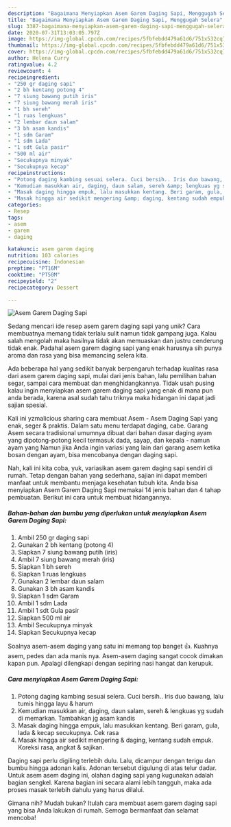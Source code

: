 ```yaml
---
description: "Bagaimana Menyiapkan Asem Garem Daging Sapi, Menggugah Selera"
title: "Bagaimana Menyiapkan Asem Garem Daging Sapi, Menggugah Selera"
slug: 3387-bagaimana-menyiapkan-asem-garem-daging-sapi-menggugah-selera
date: 2020-07-31T13:03:05.797Z
image: https://img-global.cpcdn.com/recipes/5fbfebdd479a61d6/751x532cq70/asem-garem-daging-sapi-foto-resep-utama.jpg
thumbnail: https://img-global.cpcdn.com/recipes/5fbfebdd479a61d6/751x532cq70/asem-garem-daging-sapi-foto-resep-utama.jpg
cover: https://img-global.cpcdn.com/recipes/5fbfebdd479a61d6/751x532cq70/asem-garem-daging-sapi-foto-resep-utama.jpg
author: Helena Curry
ratingvalue: 4.2
reviewcount: 4
recipeingredient:
- "250 gr daging sapi"
- "2 bh kentang potong 4"
- "7 siung bawang putih iris"
- "7 siung bawang merah iris"
- "1 bh sereh"
- "1 ruas lengkuas"
- "2 lembar daun salam"
- "3 bh asam kandis"
- "1 sdm Garam"
- "1 sdm Lada"
- "1 sdt Gula pasir"
- "500 ml air"
- "Secukupnya minyak"
- "Secukupnya kecap"
recipeinstructions:
- "Potong daging kambing sesuai selera. Cuci bersih.. Iris duo bawang, lalu tumis hingga layu &amp; harum"
- "Kemudian masukkan air, daging, daun salam, sereh &amp; lengkuas yg sudah di memarkan. Tambahkan jg asam kandis"
- "Masak daging hingga empuk, lalu masukkan kentang. Beri garam, gula, lada &amp; kecap secukupnya. Cek rasa"
- "Masak hingga air sedikit mengering &amp; daging, kentang sudah empuk. Koreksi rasa, angkat &amp; sajikan."
categories:
- Resep
tags:
- asem
- garem
- daging

katakunci: asem garem daging 
nutrition: 103 calories
recipecuisine: Indonesian
preptime: "PT16M"
cooktime: "PT50M"
recipeyield: "2"
recipecategory: Dessert

---
```



![Asem Garem Daging Sapi](https://img-global.cpcdn.com/recipes/5fbfebdd479a61d6/751x532cq70/asem-garem-daging-sapi-foto-resep-utama.jpg)

Sedang mencari ide resep asem garem daging sapi yang unik? Cara membuatnya memang tidak terlalu sulit namun tidak gampang juga. Kalau salah mengolah maka hasilnya tidak akan memuaskan dan justru cenderung tidak enak. Padahal asem garem daging sapi yang enak harusnya sih punya aroma dan rasa yang bisa memancing selera kita.

Ada beberapa hal yang sedikit banyak berpengaruh terhadap kualitas rasa dari asem garem daging sapi, mulai dari jenis bahan, lalu pemilihan bahan segar, sampai cara membuat dan menghidangkannya. Tidak usah pusing kalau ingin menyiapkan asem garem daging sapi yang enak di mana pun anda berada, karena asal sudah tahu triknya maka hidangan ini dapat jadi sajian spesial.

Kali ini yzmalicious sharing cara membuat Asem - Asem Daging Sapi yang enak, seger &amp; praktis. Dalam satu menu terdapat daging, cabe. Garang Asem secara tradisional umumnya dibuat dari bahan dasar daging ayam yang dipotong-potong kecil termasuk dada, sayap, dan kepala - namun ayam yang Namun jika Anda ingin variasi yang lain dari garang asem ketika bosan dengan ayam, bisa mencobanya dengan daging sapi.


Nah, kali ini kita coba, yuk, variasikan asem garem daging sapi sendiri di rumah. Tetap dengan bahan yang sederhana, sajian ini dapat memberi manfaat untuk membantu menjaga kesehatan tubuh kita. Anda bisa menyiapkan Asem Garem Daging Sapi memakai 14 jenis bahan dan 4 tahap pembuatan. Berikut ini cara untuk membuat hidangannya.

<!--inarticleads1-->

##### Bahan-bahan dan bumbu yang diperlukan untuk menyiapkan Asem Garem Daging Sapi:

1. Ambil 250 gr daging sapi
1. Gunakan 2 bh kentang (potong 4)
1. Siapkan 7 siung bawang putih (iris)
1. Ambil 7 siung bawang merah (iris)
1. Siapkan 1 bh sereh
1. Siapkan 1 ruas lengkuas
1. Gunakan 2 lembar daun salam
1. Gunakan 3 bh asam kandis
1. Siapkan 1 sdm Garam
1. Ambil 1 sdm Lada
1. Ambil 1 sdt Gula pasir
1. Siapkan 500 ml air
1. Ambil Secukupnya minyak
1. Siapkan Secukupnya kecap


Soalnya asem-asem daging yang satu ini memang top banget 👍. Kuahnya asem, pedes dan ada manis nya. Asem-asem daging sangat cocok dimakan kapan pun. Apalagi dilengkapi dengan sepiring nasi hangat dan kerupuk. 

<!--inarticleads2-->

##### Cara menyiapkan Asem Garem Daging Sapi:

1. Potong daging kambing sesuai selera. Cuci bersih.. Iris duo bawang, lalu tumis hingga layu &amp; harum
1. Kemudian masukkan air, daging, daun salam, sereh &amp; lengkuas yg sudah di memarkan. Tambahkan jg asam kandis
1. Masak daging hingga empuk, lalu masukkan kentang. Beri garam, gula, lada &amp; kecap secukupnya. Cek rasa
1. Masak hingga air sedikit mengering &amp; daging, kentang sudah empuk. Koreksi rasa, angkat &amp; sajikan.


Daging sapi perlu digiling terlebih dulu. Lalu, dicampur dengan terigu dan bumbu hingga adonan kalis. Adonan tersebut digulung di atas telur dadar. Untuk asem asem daging ini, olahan daging sapi yang kugunakan adalah bagian sengkel. Karena bagian ini secara alami lebih tangguh, maka ada proses masak terlebih dahulu yang harus dilalui. 

Gimana nih? Mudah bukan? Itulah cara membuat asem garem daging sapi yang bisa Anda lakukan di rumah. Semoga bermanfaat dan selamat mencoba!
